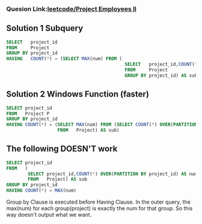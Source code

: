 ### Quesion Link:[leetcode/Project Employees II](https://leetcode.com/problems/project-employees-ii/)


##  Solution 1 Subquery
```sql
SELECT   project_id
FROM     Project
GROUP BY project_id
HAVING   COUNT(*) = (SELECT MAX(num) FROM (
                                            SELECT   project_id,COUNT(*) AS num
                                            FROM     Project
                                            GROUP BY project_id) AS sub)
```


##  Solution 2  Windows Function (faster)
```sql
SELECT project_id
FROM   Project P
GROUP BY project_id
HAVING COUNT(*) = (SELECT MAX(num) FROM (SELECT COUNT(*) OVER(PARTITION BY project_id) AS num
                   FROM   Project) AS sub)
```                   
                   
## The following DOESN'T work
```sql
SELECT project_id
FROM   (
        SELECT project_id,COUNT(*) OVER(PARTITION BY project_id) AS num
        FROM   Project) AS sub
GROUP BY project_id
HAVING COUNT(*) = MAX(num)
```
Group by Clause is executed before Having Clause. In the outer query, the max(num) for each group(project) is exactly the num for that group. So this way doesn't output what we want.
